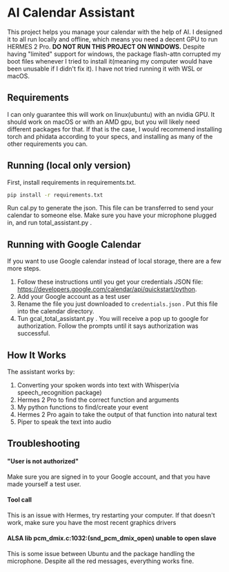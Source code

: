 # AI Calendar Assistant
This project helps you manage your calendar with the help of AI. I designed it to all run locally and offline, which means you need a decent GPU to run HERMES 2 Pro. 
 **DO NOT RUN THIS PROJECT ON WINDOWS.** Despite having "limited" support for windows, the package flash-attn corrupted my boot files whenever I tried to install it(meaning my computer would have been unusable if I didn't fix it). I have not tried running it with WSL or macOS. 
## Requirements
I can only guarantee this will work on linux(ubuntu) with an nvidia GPU. It should work on macOS or with an AMD gpu, but you will likely need different packages for that. If that is the case, I would recommend installing torch and phidata according to your specs, and installing as many of the other requirements you can. 
## Running (local only version)
First, install requirements in requirements.txt.
~~~bash
pip install -r requirements.txt
~~~

Run cal.py to generate the json. This file can be transferred to send your calendar to someone else. Make sure you have your microphone plugged in, and run total_assistant.py .
## Running with Google Calendar
If you want to use Google calendar instead of local storage, there are a few more steps. 
1. Follow these instructions until you get your credentials JSON file: https://developers.google.com/calendar/api/quickstart/python. 
2. Add your Google account as a test user
3. Rename the file you just downloaded to `credentials.json` . Put this file into the calendar directory.
4. Tun gcal_total_assistant.py . You will receive a pop up to google for authorization. Follow the prompts until it says authorization was successful.
## How It Works
The assistant works by:
1. Converting your spoken words into text with Whisper(via speech_recognition package)
2. Hermes 2 Pro to find the correct function and arguments
3. My python functions to find/create your event
4. Hermes 2 Pro again to take the output of that function into natural text
5. Piper to speak the text into audio
## Troubleshooting
#### "User is not authorized"
Make sure you are signed in to your Google account, and that you have made yourself a test user.
#### Tool call 
This is an issue with Hermes, try restarting your computer. If that doesn't work, make sure you have the most recent graphics drivers
#### ALSA lib pcm_dmix.c:1032:(snd_pcm_dmix_open) unable to open slave
This is some issue between Ubuntu and the package handling the microphone. Despite all the red messages, everything works fine.

